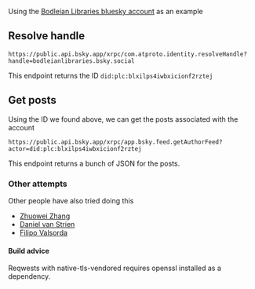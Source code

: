 Using the [Bodleian Libraries bluesky account](https://bsky.app/profile/bodleianlibraries.bsky.social) as an example


## Resolve handle

```url
https://public.api.bsky.app/xrpc/com.atproto.identity.resolveHandle?handle=bodleianlibraries.bsky.social
```

This endpoint returns the ID `did:plc:blxilps4iwbxicionf2rztej`

## Get posts

Using the ID we found above, we can get the posts associated with the account

```url
https://public.api.bsky.app/xrpc/app.bsky.feed.getAuthorFeed?actor=did:plc:blxilps4iwbxicionf2rztej
```

This endpoint returns a bunch of JSON for the posts.

### Other attempts

Other people have also tried doing this

* [Zhuowei Zhang](https://worthdoingbadly.com/bsky/)
* [Daniel van Strien](https://bsky.app/profile/did:plc:7e5mpxuweopubhexwqg5l3ba/post/3lbu6l4fxdc2e)
* [Filipo Valsorda](https://bsky.app/profile/filippo.abyssdomain.expert/post/3lcfdsv2hec2a)

#### Build advice

Reqwests with native-tls-vendored requires openssl installed as a dependency.
